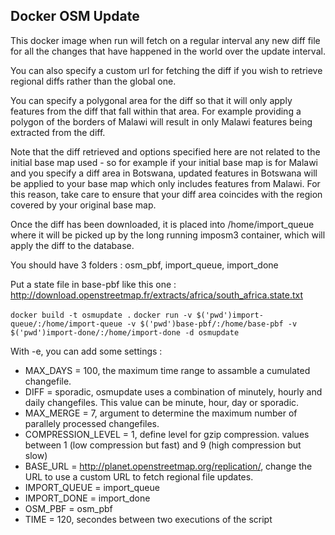 ## Docker OSM Update

This docker image when run will fetch on a regular interval any new diff file
for all the changes that have happened in the world over the update interval.

You can also specify a custom url for fetching the diff if you wish to retrieve
regional diffs rather than the global one.

You can specify a polygonal area for the diff so that it will only apply features
from the diff that fall within that area. For example providing a polygon of the 
borders of Malawi will result in only Malawi features being extracted from the diff.

Note that the diff retrieved and options specified here are not related to the 
initial base map used - so for example if your initial base map is for Malawi and
you specify a diff area in Botswana, updated features in Botswana will be applied 
to your base map which only includes features from Malawi. For this reason, take
care to ensure that your diff area coincides with the region covered by your 
original base map.

Once the diff has been downloaded, it is placed into /home/import_queue where
it will be picked up by the long running imposm3 container, which will apply 
the diff to the database.

You should have 3 folders : osm_pbf, import_queue, import_done

Put a state file in base-pbf like this one :
http://download.openstreetmap.fr/extracts/africa/south_africa.state.txt

``docker build -t osmupdate .``
``docker run -v $('pwd')import-queue/:/home/import-queue -v $('pwd')base-pbf/:/home/base-pbf -v $('pwd')import-done/:/home/import-done -d osmupdate``

With -e, you can add some settings :
 - MAX_DAYS = 100, the maximum time range to assamble a cumulated changefile.
 - DIFF = sporadic, osmupdate uses a combination of minutely, hourly and daily changefiles. This value can be minute, hour, day or sporadic.
 - MAX_MERGE = 7, argument to determine the maximum number of parallely processed changefiles.
 - COMPRESSION_LEVEL = 1, define level for gzip compression. values between 1 (low compression but fast) and 9 (high compression but slow)
 - BASE_URL = http://planet.openstreetmap.org/replication/, change the URL to use a custom URL to fetch regional file updates.
 - IMPORT_QUEUE = import_queue
 - IMPORT_DONE = import_done
 - OSM_PBF = osm_pbf
 - TIME = 120, secondes between two executions of the script
